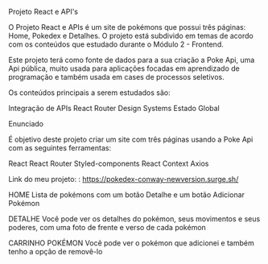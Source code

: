 

Projeto React e API's

O Projeto React e APIs é um site de pokémons que possui três páginas: Home, Pokedex e Detalhes. O projeto está subdivido em temas de acordo com os conteúdos que estudado durante o Módulo 2 - Frontend.

Este projeto terá como fonte de dados para a sua criação a Poke Api, uma Api pública, muito usada para aplicações focadas em aprendizado de programação e também usada em cases de processos seletivos.

Os conteúdos principais a serem estudados são:

Integração de APIs
React Router
Design Systems
Estado Global

Enunciado

É objetivo deste projeto criar um site com três páginas usando a Poke Api com as seguintes ferramentas:

React
React Router
Styled-components
React Context
Axios

Link do meu projeto: :
https://pokedex-conway-newversion.surge.sh/

HOME Lista de pokémons com um botão Detalhe e um botão Adicionar Pokémon

DETALHE Você pode ver os detalhes do pokémon, seus movimentos e seus poderes, com uma foto de frente e verso de cada pokémon

CARRINHO POKÉMON Você pode ver o pokémon que adicionei e também tenho a opção de removê-lo
